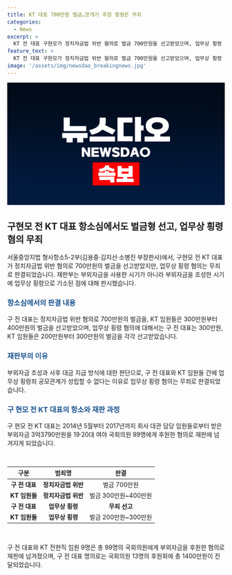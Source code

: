 ```yaml
---
title: KT 대표 700만원 벌금…쪼개기 후원 횡령은 무죄
categories:
  - News
excerpt: >
  KT 전 대표 구현모가 정치자금법 위반 혐의로 벌금 700만원을 선고받았으며, 업무상 횡령 혐의는 무죄로 판결되었다. 이는 국회의원들에게 부외자금으로 후원을 했다는 혐의에 기인하며, KT 임원 9명도 업무상 횡령 혐의로 재판에 넘겨졌다. 법원은 구 전 대표에게 정치자금법 위반 혐의로 벌금 1천만원, 업무상 횡령 혐의로 벌금 500만원의 약식 명령을 내렸고, 이에 항소한 측이 정식재판을 청구했다. 1심 재판부는 구 전 대표에게 정치자금법 위반 혐의로 벌금 700만원, KT 임원들에게는 벌금 300만~400만원을 선고했다.
feature_text: >
  KT 전 대표 구현모가 정치자금법 위반 혐의로 벌금 700만원을 선고받았으며, 업무상 횡령 혐의는 무죄로 판결되었다. 이는 국회의원들에게 부외자금으로 후원을 했다는 혐의에 기인하며, KT 임원 9명도 업무상 횡령 혐의로 재판에 넘겨졌다. 법원은 구 전 대표에게 정치자금법 위반 혐의로 벌금 1천만원, 업무상 횡령 혐의로 벌금 500만원의 약식 명령을 내렸고, 이에 항소한 측이 정식재판을 청구했다. 1심 재판부는 구 전 대표에게 정치자금법 위반 혐의로 벌금 700만원, KT 임원들에게는 벌금 300만~400만원을 선고했다.
image: '/assets/img/newsdao_breakingnews.jpg'
---
```


<p><img src="/assets/img/newsdao_breakingnews.jpg" alt="koreaapp 속보" /></p>

<h2 data-ke-size="size26">구현모 전 KT 대표 항소심에서도 벌금형 선고, 업무상 횡령 혐의 무죄</h2>

<p data-ke-size="size16">서울중앙지법 형사항소5-2부(김용중·김지선·소병진 부장판사)에서, 구현모 전 KT 대표가 정치자금법 위반 혐의로 700만원의 벌금을 선고받았지만, 업무상 횡령 혐의는 무죄로 판결되었습니다. 재판부는 부외자금을 사용한 시기가 아니라 부외자금을 조성한 시기에 업무상 횡령으로 기소된 점에 대해 판시했습니다.</p>

<h3><b><span style="color: #1a5490;">항소심에서의 판결 내용</span></b></h3>

<p data-ke-size="size16">구 전 대표는 정치자금법 위반 혐의로 700만원의 벌금을, KT 임원들은 300만원부터 400만원의 벌금을 선고받았으며, 업무상 횡령 혐의에 대해서는 구 전 대표는 300만원, KT 임원들은 200만원부터 300만원의 벌금을 각각 선고받았습니다.</p>

<h3><b><span style="color: #1a5490;">재판부의 이유</span></b></h3>

<p data-ke-size="size16">부외자금 조성과 사후 대금 지급 방식에 대한 판단으로, 구 전 대표와 KT 임원들 간에 업무상 횡령죄 공모관계가 성립할 수 없다는 이유로 업무상 횡령 혐의는 무죄로 판결되었습니다.</p>

<h3><b><span style="color: #1a5490;">구 현모 전 KT 대표의 항소와 재판 과정</span></b></h3>

<p data-ke-size="size16">구 현모 전 KT 대표는 2014년 5월부터 2017년까지 회사 대관 담당 임원들로부터 받은 부외자금 3억3790만원을 19·20대 여야 국회의원 99명에게 후원한 혐의로 재판에 넘겨지게 되었습니다. </p>

<p data-ke-size="size16">&nbsp;</p>

<table>
    <thead>
        <tr>
            <th style="text-align: center; height: 17px;"><b>구분</b></th>
            <th style="text-align: center; height: 17px;"><b>범죄명</b></th>
            <th style="text-align: center; height: 17px;"><b>판결</b></th>
        </tr>
    </thead>
    <tbody>
        <tr>
            <td style="text-align: center; height: 17px;"><b>구 전 대표</b></td>
            <td style="text-align: center; height: 17px;"><b>정치자금법 위반</b></td>
            <td style="text-align: center; height: 17px;">벌금 700만원</td>
        </tr>
        <tr>
            <td style="text-align: center; height: 17px;"><b>KT 임원들</b></td>
            <td style="text-align: center; height: 17px;"><b>정치자금법 위반</b></td>
            <td style="text-align: center; height: 17px;">벌금 300만원~400만원</td>
        </tr>
        <tr>
            <td style="text-align: center; height: 17px;"><b>구 전 대표</b></td>
            <td style="text-align: center; height: 17px;"><b>업무상 횡령</b></td>
            <td style="text-align: center; height: 17px;"><b>무죄 선고</b></td>
        </tr>
        <tr>
            <td style="text-align: center; height: 17px;"><b>KT 임원들</b></td>
            <td style="text-align: center; height: 17px;"><b>업무상 횡령</b></td>
            <td style="text-align: center; height: 17px;">벌금 200만원~300만원</td>
        </tr>
    </tbody>
</table>

<p data-ke-size="size16">&nbsp;</p>

<p data-ke-size="size16">구 전 대표와 KT 전현직 임원 9명은 총 99명의 국회의원에게 부외자금을 후원한 혐의로 재판에 넘겨졌으며, 구 전 대표 명의로는 국회의원 13명의 후원회에 총 1400만원이 전달되었습니다.</p>

